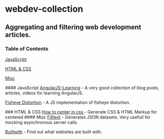 # webdev-collection

## Aggregating and filtering web development articles.


### Table of Contents  
[JavaScript](#js)

[HTML & CSS](#html) 

[Misc](#misc)

<a name="js" />
#### JavaScript
<a href="https://github.com/jmcunningham/AngularJS-Learning">AngularJS-Learning</a> - A very good collection of blog posts, articles, videos for learning AngularJS.

<a href="http://bost.ocks.org/mike/fisheye/">Fisheye Distortion</a> - A JS implementation of fisheye distortion.


<a name="html" />
### HTML & CSS
<a href="http://howtocenterincss.com/"> How to center in css </a> - Generate CSS & HTML Markup for centered


<a name="misc" />
#### Misc
<a href="http://www.filltext.com/">Filltext</a> - Generates JSON datasets. Very usefull for mocking asynchronous server calls.

<a href="https://builtwith.com/">Builtwith</a> - Find out what websites are built with.


